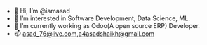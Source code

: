 - 👋 Hi, I’m @iamasad
- 👀 I’m interested in Software Development, Data Science, ML.
- 🌱 I’m currently working as  Odoo(A open source ERP) Developer.
- 📫 asad_76@live.com,a4asadshaikh@gmail.com

<!---
iamasad/iamasad is a ✨ special ✨ repository because its `README.md` (this file) appears on your GitHub profile.
You can click the Preview link to take a look at your changes.
--->
